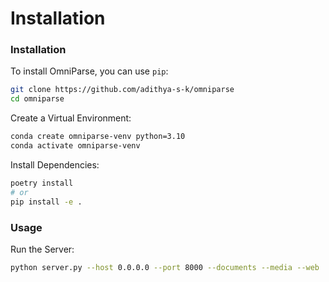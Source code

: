 # Installation

### Installation

To install OmniParse, you can use `pip`:

```bash
git clone https://github.com/adithya-s-k/omniparse
cd omniparse
```

Create a Virtual Environment:

```bash
conda create omniparse-venv python=3.10
conda activate omniparse-venv
```

Install Dependencies:

```bash
poetry install
# or
pip install -e .
```

### Usage

Run the Server:

```bash
python server.py --host 0.0.0.0 --port 8000 --documents --media --web
```
